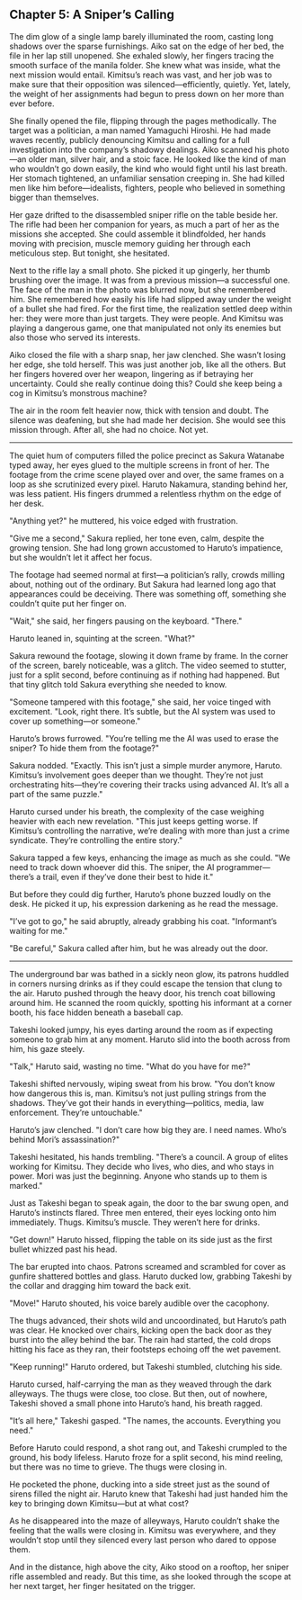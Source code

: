 ## Chapter 5: A Sniper’s Calling

The dim glow of a single lamp barely illuminated the room, casting long shadows over the sparse furnishings. Aiko sat on the edge of her bed, the file in her lap still unopened. She exhaled slowly, her fingers tracing the smooth surface of the manila folder. She knew what was inside, what the next mission would entail. Kimitsu’s reach was vast, and her job was to make sure that their opposition was silenced—efficiently, quietly. Yet, lately, the weight of her assignments had begun to press down on her more than ever before.

She finally opened the file, flipping through the pages methodically. The target was a politician, a man named Yamaguchi Hiroshi. He had made waves recently, publicly denouncing Kimitsu and calling for a full investigation into the company’s shadowy dealings. Aiko scanned his photo—an older man, silver hair, and a stoic face. He looked like the kind of man who wouldn’t go down easily, the kind who would fight until his last breath. Her stomach tightened, an unfamiliar sensation creeping in. She had killed men like him before—idealists, fighters, people who believed in something bigger than themselves.

Her gaze drifted to the disassembled sniper rifle on the table beside her. The rifle had been her companion for years, as much a part of her as the missions she accepted. She could assemble it blindfolded, her hands moving with precision, muscle memory guiding her through each meticulous step. But tonight, she hesitated.

Next to the rifle lay a small photo. She picked it up gingerly, her thumb brushing over the image. It was from a previous mission—a successful one. The face of the man in the photo was blurred now, but she remembered him. She remembered how easily his life had slipped away under the weight of a bullet she had fired. For the first time, the realization settled deep within her: they were more than just targets. They were people. And Kimitsu was playing a dangerous game, one that manipulated not only its enemies but also those who served its interests.

Aiko closed the file with a sharp snap, her jaw clenched. She wasn’t losing her edge, she told herself. This was just another job, like all the others. But her fingers hovered over her weapon, lingering as if betraying her uncertainty. Could she really continue doing this? Could she keep being a cog in Kimitsu’s monstrous machine?

The air in the room felt heavier now, thick with tension and doubt. The silence was deafening, but she had made her decision. She would see this mission through. After all, she had no choice. Not yet.


---

The quiet hum of computers filled the police precinct as Sakura Watanabe typed away, her eyes glued to the multiple screens in front of her. The footage from the crime scene played over and over, the same frames on a loop as she scrutinized every pixel. Haruto Nakamura, standing behind her, was less patient. His fingers drummed a relentless rhythm on the edge of her desk.

"Anything yet?" he muttered, his voice edged with frustration.

"Give me a second," Sakura replied, her tone even, calm, despite the growing tension. She had long grown accustomed to Haruto’s impatience, but she wouldn’t let it affect her focus.

The footage had seemed normal at first—a politician’s rally, crowds milling about, nothing out of the ordinary. But Sakura had learned long ago that appearances could be deceiving. There was something off, something she couldn’t quite put her finger on.

"Wait," she said, her fingers pausing on the keyboard. "There."

Haruto leaned in, squinting at the screen. "What?"

Sakura rewound the footage, slowing it down frame by frame. In the corner of the screen, barely noticeable, was a glitch. The video seemed to stutter, just for a split second, before continuing as if nothing had happened. But that tiny glitch told Sakura everything she needed to know.

"Someone tampered with this footage," she said, her voice tinged with excitement. "Look, right there. It’s subtle, but the AI system was used to cover up something—or someone."

Haruto’s brows furrowed. "You’re telling me the AI was used to erase the sniper? To hide them from the footage?"

Sakura nodded. "Exactly. This isn’t just a simple murder anymore, Haruto. Kimitsu’s involvement goes deeper than we thought. They’re not just orchestrating hits—they’re covering their tracks using advanced AI. It’s all a part of the same puzzle."

Haruto cursed under his breath, the complexity of the case weighing heavier with each new revelation. "This just keeps getting worse. If Kimitsu’s controlling the narrative, we’re dealing with more than just a crime syndicate. They’re controlling the entire story."

Sakura tapped a few keys, enhancing the image as much as she could. "We need to track down whoever did this. The sniper, the AI programmer—there’s a trail, even if they’ve done their best to hide it."

But before they could dig further, Haruto’s phone buzzed loudly on the desk. He picked it up, his expression darkening as he read the message.

"I’ve got to go," he said abruptly, already grabbing his coat. "Informant’s waiting for me."

"Be careful," Sakura called after him, but he was already out the door.


---

The underground bar was bathed in a sickly neon glow, its patrons huddled in corners nursing drinks as if they could escape the tension that clung to the air. Haruto pushed through the heavy door, his trench coat billowing around him. He scanned the room quickly, spotting his informant at a corner booth, his face hidden beneath a baseball cap.

Takeshi looked jumpy, his eyes darting around the room as if expecting someone to grab him at any moment. Haruto slid into the booth across from him, his gaze steely.

"Talk," Haruto said, wasting no time. "What do you have for me?"

Takeshi shifted nervously, wiping sweat from his brow. "You don’t know how dangerous this is, man. Kimitsu’s not just pulling strings from the shadows. They’ve got their hands in everything—politics, media, law enforcement. They’re untouchable."

Haruto’s jaw clenched. "I don’t care how big they are. I need names. Who’s behind Mori’s assassination?"

Takeshi hesitated, his hands trembling. "There’s a council. A group of elites working for Kimitsu. They decide who lives, who dies, and who stays in power. Mori was just the beginning. Anyone who stands up to them is marked."

Just as Takeshi began to speak again, the door to the bar swung open, and Haruto’s instincts flared. Three men entered, their eyes locking onto him immediately. Thugs. Kimitsu’s muscle. They weren’t here for drinks.

"Get down!" Haruto hissed, flipping the table on its side just as the first bullet whizzed past his head.

The bar erupted into chaos. Patrons screamed and scrambled for cover as gunfire shattered bottles and glass. Haruto ducked low, grabbing Takeshi by the collar and dragging him toward the back exit.

"Move!" Haruto shouted, his voice barely audible over the cacophony.

The thugs advanced, their shots wild and uncoordinated, but Haruto’s path was clear. He knocked over chairs, kicking open the back door as they burst into the alley behind the bar. The rain had started, the cold drops hitting his face as they ran, their footsteps echoing off the wet pavement.

"Keep running!" Haruto ordered, but Takeshi stumbled, clutching his side.

Haruto cursed, half-carrying the man as they weaved through the dark alleyways. The thugs were close, too close. But then, out of nowhere, Takeshi shoved a small phone into Haruto’s hand, his breath ragged.

"It’s all here," Takeshi gasped. "The names, the accounts. Everything you need."

Before Haruto could respond, a shot rang out, and Takeshi crumpled to the ground, his body lifeless. Haruto froze for a split second, his mind reeling, but there was no time to grieve. The thugs were closing in.

He pocketed the phone, ducking into a side street just as the sound of sirens filled the night air. Haruto knew that Takeshi had just handed him the key to bringing down Kimitsu—but at what cost?

As he disappeared into the maze of alleyways, Haruto couldn’t shake the feeling that the walls were closing in. Kimitsu was everywhere, and they wouldn’t stop until they silenced every last person who dared to oppose them.

And in the distance, high above the city, Aiko stood on a rooftop, her sniper rifle assembled and ready. But this time, as she looked through the scope at her next target, her finger hesitated on the trigger.

